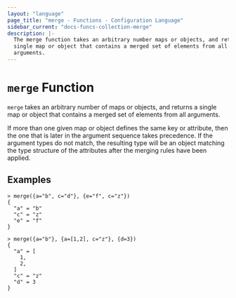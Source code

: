```yaml
---
layout: "language"
page_title: "merge - Functions - Configuration Language"
sidebar_current: "docs-funcs-collection-merge"
description: |-
  The merge function takes an arbitrary number maps or objects, and returns a
  single map or object that contains a merged set of elements from all
  arguments.
---
```


# `merge` Function

`merge` takes an arbitrary number of maps or objects, and returns a single map
or object that contains a merged set of elements from all arguments. 

If more than one given map or object defines the same key or attribute, then
the one that is later in the argument sequence takes precedence. If the
argument types do not match, the resulting type will be an object matching the
type structure of the attributes after the merging rules have been applied.

## Examples

```
> merge({a="b", c="d"}, {e="f", c="z"})
{
  "a" = "b"
  "c" = "z"
  "e" = "f"
}
```

```
> merge({a="b"}, {a=[1,2], c="z"}, {d=3})
{
  "a" = [
    1,
    2,
  ]
  "c" = "z"
  "d" = 3
}
```
